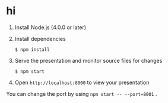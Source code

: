 # hi

1. Install Node.js (4.0.0 or later)

1. Install dependencies

    ```
    $ npm install
    ```

1. Serve the presentation and monitor source files for changes

    ```
    $ npm start
    ```

1. Open `http://localhost:8000` to view your presentation

You can change the port by using `npm start -- --port=8001` .

